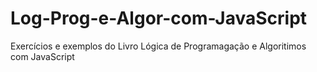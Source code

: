 # Log-Prog-e-Algor-com-JavaScript
 Exercícios e exemplos do Livro Lógica de Programagação e Algoritimos com JavaScript
